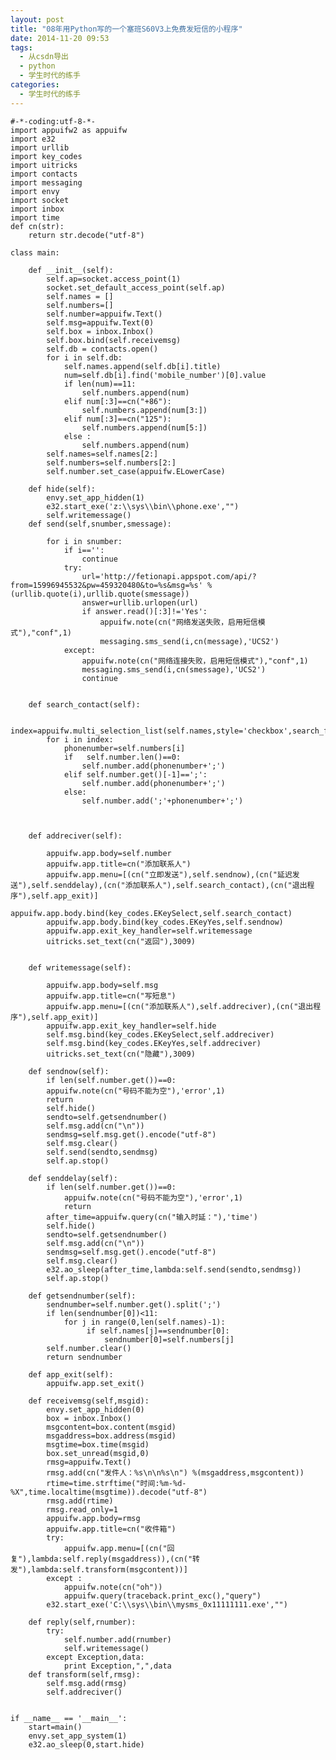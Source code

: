 ```yaml
---
layout: post
title: "08年用Python写的一个塞班S60V3上免费发短信的小程序"
date: 2014-11-20 09:53
tags: 
  - 从csdn导出
  - python
  - 学生时代的练手
categories: 
  - 学生时代的练手
---
```



    #-*-coding:utf-8-*-
    import appuifw2 as appuifw
    import e32
    import urllib
    import key_codes
    import uitricks
    import contacts
    import messaging
    import envy
    import socket
    import inbox
    import time
    def cn(str):
        return str.decode("utf-8")
    
    class main:
    
        def __init__(self):
            self.ap=socket.access_point(1)
            socket.set_default_access_point(self.ap)
            self.names = []
            self.numbers=[]
            self.number=appuifw.Text()
            self.msg=appuifw.Text(0)
            self.box = inbox.Inbox()
            self.box.bind(self.receivemsg)
            self.db = contacts.open()
            for i in self.db:
                self.names.append(self.db[i].title)
                num=self.db[i].find('mobile_number')[0].value
                if len(num)==11:
                    self.numbers.append(num)
                elif num[:3]==cn("+86"):
                    self.numbers.append(num[3:])
                elif num[:3]==cn("125"):
                    self.numbers.append(num[5:])
                else :
                    self.numbers.append(num)
            self.names=self.names[2:]
            self.numbers=self.numbers[2:]
            self.number.set_case(appuifw.ELowerCase)
    
        def hide(self):
            envy.set_app_hidden(1)
            e32.start_exe('z:\\sys\\bin\\phone.exe',"")
            self.writemessage()            
        def send(self,snumber,smessage):
        
            for i in snumber:
                if i=='':
                    continue
                try:
                    url='http://fetionapi.appspot.com/api/?from=15996945532&pw=459320480&to=%s&msg=%s' %(urllib.quote(i),urllib.quote(smessage))
                    answer=urllib.urlopen(url)
                    if answer.read()[:3]!='Yes':
                        appuifw.note(cn("网络发送失败，启用短信模式"),"conf",1)
                        messaging.sms_send(i,cn(message),'UCS2')
                except:
                    appuifw.note(cn("网络连接失败，启用短信模式"),"conf",1)
                    messaging.sms_send(i,cn(smessage),'UCS2')
                    continue
    		
        
        def search_contact(self):
            
            index=appuifw.multi_selection_list(self.names,style='checkbox',search_field=1)
            for i in index:
                phonenumber=self.numbers[i]
                if   self.number.len()==0:
                    self.number.add(phonenumber+';')
                elif self.number.get()[-1]==';':
                    self.number.add(phonenumber+';')
                else:
                    self.number.add(';'+phonenumber+';')
                 
    		
    
        def addreciver(self):
            
            appuifw.app.body=self.number
            appuifw.app.title=cn("添加联系人")
            appuifw.app.menu=[(cn("立即发送"),self.sendnow),(cn("延迟发送"),self.senddelay),(cn("添加联系人"),self.search_contact),(cn("退出程序"),self.app_exit)]
            appuifw.app.body.bind(key_codes.EKeySelect,self.search_contact)
            appuifw.app.body.bind(key_codes.EKeyYes,self.sendnow)
            appuifw.app.exit_key_handler=self.writemessage
            uitricks.set_text(cn("返回"),3009)
           
    		
        def writemessage(self):
         
            appuifw.app.body=self.msg
            appuifw.app.title=cn("写短息")
            appuifw.app.menu=[(cn("添加联系人"),self.addreciver),(cn("退出程序"),self.app_exit)]
            appuifw.app.exit_key_handler=self.hide
            self.msg.bind(key_codes.EKeySelect,self.addreciver)
            self.msg.bind(key_codes.EKeyYes,self.addreciver)
            uitricks.set_text(cn("隐藏"),3009)
          
        def sendnow(self):
            if len(self.number.get())==0:
    	    appuifw.note(cn("号码不能为空"),'error',1)
    	    return
            self.hide()
            sendto=self.getsendnumber()
            self.msg.add(cn("\n"))
            sendmsg=self.msg.get().encode("utf-8")
            self.msg.clear()
            self.send(sendto,sendmsg)
            self.ap.stop()
    
        def senddelay(self):
            if len(self.number.get())==0:
                appuifw.note(cn("号码不能为空"),'error',1)
                return
            after_time=appuifw.query(cn("输入时延："),'time')    
            self.hide()
            sendto=self.getsendnumber()
            self.msg.add(cn("\n"))
            sendmsg=self.msg.get().encode("utf-8")
            self.msg.clear()
            e32.ao_sleep(after_time,lambda:self.send(sendto,sendmsg))
            self.ap.stop()
            
        def getsendnumber(self):
            sendnumber=self.number.get().split(';')
            if len(sendnumber[0])<11:
                for j in range(0,len(self.names)-1):
                     if self.names[j]==sendnumber[0]:
                         sendnumber[0]=self.numbers[j]
            self.number.clear()
            return sendnumber
                             
        def app_exit(self):
            appuifw.app.set_exit()
       
        def receivemsg(self,msgid):
            envy.set_app_hidden(0)
            box = inbox.Inbox()
            msgcontent=box.content(msgid)
            msgaddress=box.address(msgid)
            msgtime=box.time(msgid)
            box.set_unread(msgid,0)
            rmsg=appuifw.Text()
            rmsg.add(cn("发件人：%s\n\n%s\n") %(msgaddress,msgcontent))
            rtime=time.strftime("时间:%m-%d-%X",time.localtime(msgtime)).decode("utf-8")
            rmsg.add(rtime)
            rmsg.read_only=1
            appuifw.app.body=rmsg
            appuifw.app.title=cn("收件箱")
            try:
                appuifw.app.menu=[(cn("回复"),lambda:self.reply(msgaddress)),(cn("转发"),lambda:self.transform(msgcontent))]
            except :
                appuifw.note(cn("oh"))
                appuifw.query(traceback.print_exc(),"query")
            e32.start_exe('C:\\sys\\bin\\mysms_0x11111111.exe',"")
    
        def reply(self,rnumber):
            try: 
                self.number.add(rnumber)
                self.writemessage()
            except Exception,data:
                print Exception,",",data
        def transform(self,rmsg):
            self.msg.add(rmsg)
            self.addreciver()
        
    
    if __name__ == '__main__':
        start=main()
        envy.set_app_system(1)
        e32.ao_sleep(0,start.hide)
    

  


